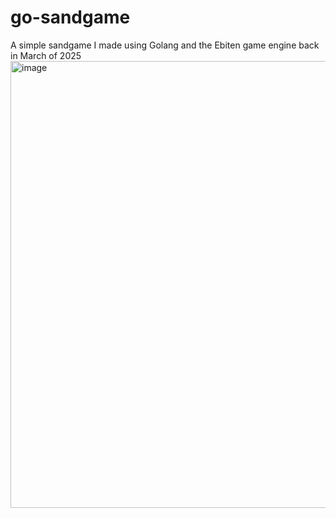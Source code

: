 # go-sandgame
A simple sandgame I made using Golang and the Ebiten game engine back in March of 2025
<img width="1195" height="715" alt="image" src="https://github.com/user-attachments/assets/c133f6e4-c5fd-4dbc-8d7c-a84978e446ae" />
